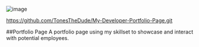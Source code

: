 ![image](https://github.com/user-attachments/assets/79ece2b5-ac81-4dde-aadc-f8026f2cbc0b)

https://github.com/TonesTheDude/My-Developer-Portfolio-Page.git

##Portfolio Page
A portfolio page using my skillset to showcase and interact with potential employees.
